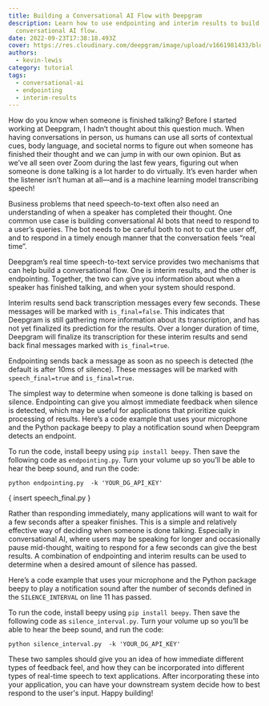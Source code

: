 ```yaml
---
title: Building a Conversational AI Flow with Deepgram
description: Learn how to use endpointing and interim results to build a
  conversational AI flow.
date: 2022-09-23T17:38:18.493Z
cover: https://res.cloudinary.com/deepgram/image/upload/v1661981433/blog/all-about-transcription-for-real-time-audio-streaming/all-about-real-time-audio-streaming-thumb-554x220-.png
authors:
  - kevin-lewis
category: tutorial
tags:
  - conversational-ai
  - endpointing
  - interim-results
---
```

How do you know when someone is finished talking? Before I started working at Deepgram, I hadn’t thought about this question much. When having conversations in person, us humans can use all sorts of contextual cues, body language, and societal norms to figure out when someone has finished their thought and we can jump in with our own opinion. But as we’ve all seen over Zoom during the last few years, figuring out when someone is done talking is a lot harder to do virtually. It’s even harder when the listener isn’t human at all—and is a machine learning model transcribing speech!

Business problems that need speech-to-text often also need an understanding of when a speaker has completed their thought. One common use case is building conversational AI bots that need to respond to a user’s queries. The bot needs to be careful both to not to cut the user off, and to respond in a timely enough manner that the conversation feels “real time”.

Deepgram’s real time speech-to-text service provides two mechanisms that can help build a conversational flow. One is interim results, and the other is endpointing. Together, the two can give you information about when a speaker has finished talking, and when your system should respond.

Interim results send back transcription messages every few seconds. These messages will be marked with `is_final=false`. This indicates that Deepgram is still gathering more information about its transcription, and has not yet finalized its prediction for the results. Over a longer duration of time, Deepgram will finalize its transcription for these interim results and send back final messages marked with `is_final=true`.

Endpointing sends back a message as soon as no speech is detected (the default is after 10ms of silence). These messages will be marked with `speech_final=true` and `is_final=true`. 

The simplest way to determine when someone is done talking is based on silence. Endpointing can give you almost immediate feedback when silence is detected, which may be useful for applications that prioritize quick processing of results. Here’s a code example that uses your microphone and the Python package beepy to play a notification sound when Deepgram detects an endpoint.

To run the code, install beepy using `pip install beepy`. Then save the following code as `endpointing.py`. Turn your volume up so you’ll be able to hear the beep sound, and run the code:

`python endpointing.py  -k 'YOUR_DG_API_KEY'`

{ insert speech_final.py }

Rather than responding immediately, many applications will want to wait for a few seconds after a speaker finishes. This is a simple and relatively effective way of deciding when someone is done talking. Especially in conversational AI, where users may be speaking for longer and occasionally pause mid-thought, waiting to respond for a few seconds can give the best results. A combination of endpointing and interim results can be used to determine when a desired amount of silence has passed.

Here’s a code example that uses your microphone and the Python package beepy to play a notification sound after the number of seconds defined in the `SILENCE_INTERVAL` on line 11 has passed. 

To run the code, install beepy using `pip install beepy`. Then save the following code as `silence_interval.py`. Turn your volume up so you’ll be able to hear the beep sound, and run the code:

`python silence_interval.py  -k 'YOUR_DG_API_KEY'`

These two samples should give you an idea of how immediate different types of feedback feel, and how they can be incorporated into different types of real-time speech to text applications. After incorporating these into your application, you can have your downstream system decide how to best respond to the user's input. Happy building!









